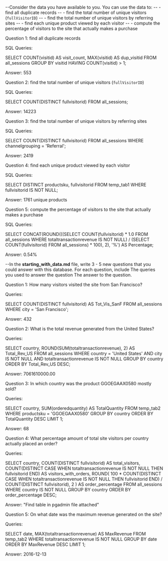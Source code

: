 --Consider the data you have available to you.  You can use the data to:
--    - find all duplicate records
--    - find the total number of unique visitors (`fullVisitorID`)
--    - find the total number of unique visitors by referring sites
--    - find each unique product viewed by each visitor
--    - compute the percentage of visitors to the site that actually makes a purchase

Question 1:  find all duplicate records

SQL Queries:

SELECT COUNT(visitid) AS visit_count, MAX(visitid) AS dup_visitid
FROM all_sessions
GROUP BY visitid
HAVING COUNT(visitid) > 1;

Answer: 553


Question 2: find the total number of unique visitors (`fullVisitorID`)

SQL Queries: 

SELECT COUNT(DISTINCT fullvisitorid) 
FROM all_sessions;

Answer: 14223



Question 3: find the total number of unique visitors by referring sites

SQL Queries: 

SELECT COUNT(DISTINCT fullvisitorid) 
FROM all_sessions
WHERE channelgrouping = 'Referral';

Answer: 2419



Question 4: find each unique product viewed by each visitor

SQL Queries:

SELECT DISTINCT productsku, fullvisitorid
FROM temp_tab1
WHERE fullvisitorid IS NOT NULL;

Answer: 1761 unique products



Question 5: compute the percentage of visitors to the site that actually makes a purchase

SQL Queries:

SELECT CONCAT(ROUND(((SELECT COUNT(fullvisitorid) * 1.0 FROM all_sessions WHERE totaltransactionrevenue IS NOT NULL) /
      (SELECT COUNT(fullvisitorid) FROM all_sessions) * 100), 2), '%') AS Percentage;

Answer: 0.54%


--In the **starting_with_data.md** file, write 3 - 5 new questions that you could answer with this database. For each question, include
The queries you used to answer the question
The answer to the question.


Question 1: How many visitors visited the site from San Francisco?

Queries: 

SELECT COUNT(DISTINCT fullvisitorid) AS Tot_Vis_SanF
FROM all_sessions
WHERE city = 'San Francisco';

Answer: 432


Question 2: What is the total revenue generated from the United States?

Queries:

SELECT country, ROUND(SUM(totaltransactionrevenue), 2) AS Total_Rev_US
FROM all_sessions
WHERE country = 'United States' AND city IS NOT NULL AND totaltransactionrevenue IS NOT NULL
GROUP BY country
ORDER BY Total_Rev_US DESC;

Answer: 7061610000.00


Question 3: In which country was the product GGOEGAAX0580 mostly sold?

Queries:

SELECT country, SUM(orderedquantity) AS TotalQuantity
FROM temp_tab2
WHERE productsku = 'GGOEGAAX0580'
GROUP BY country
ORDER BY TotalQuantity DESC
LIMIT 1;

Answer: 68


Question 4: What percentage amount of total site visitors per country actually placed an order?

Queries:

SELECT 
    country, 
    COUNT(DISTINCT fullvisitorid) AS total_visitors,
    COUNT(DISTINCT CASE WHEN totaltransactionrevenue IS NOT NULL THEN fullvisitorid END) AS visitors_with_orders,
    ROUND(
        100 * COUNT(DISTINCT CASE WHEN totaltransactionrevenue IS NOT NULL THEN fullvisitorid END) /
        COUNT(DISTINCT fullvisitorid),
        2
  	     ) AS order_percentage
FROM 
    all_sessions
WHERE 
    country IS NOT NULL
GROUP BY 
    country
ORDER BY
	order_percentage DESC;

Answer: "Find table in pgadmin file attached"


Question 5: On what date was the maximum revenue generated on the site?

Queries:

SELECT date, MAX(totaltransactionrevenue) AS MaxRevenue
FROM temp_tab2
WHERE totaltransactionrevenue IS NOT NULL
GROUP BY date
ORDER BY MaxRevenue DESC
LIMIT 1;

Answer: 2016-12-13



